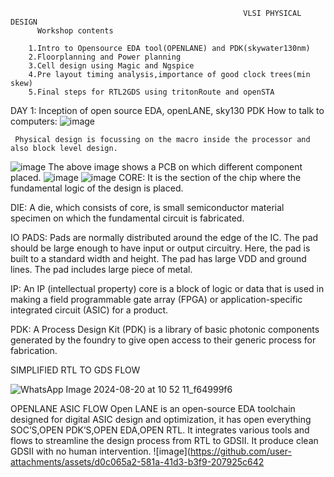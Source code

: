                                                         VLSI PHYSICAL DESIGN       
          Workshop contents
          
        1.Intro to Opensource EDA tool(OPENLANE) and PDK(skywater130nm)
        2.Floorplanning and Power planning
        3.Cell design using Magic and Ngspice
        4.Pre layout timing analysis,importance of good clock trees(min skew)
        5.Final steps for RTL2GDS using tritonRoute and openSTA

 DAY 1: Inception of open source EDA, openLANE, sky130 PDK
 How to talk to computers:
 ![image](https://github.com/user-attachments/assets/2b82a189-fb5a-4b7d-9b0a-49754360c6b0)
     
     Physical design is focussing on the macro inside the processor and also block level design.
  ![image](https://github.com/user-attachments/assets/7070d7dd-3df0-4e35-ace3-21800b3bf415)
             The above image shows a PCB on which different component placed.
 ![image](https://github.com/user-attachments/assets/50bf7477-91dd-47f6-b6d9-818d7998e4dc)
![image](https://github.com/user-attachments/assets/c8cc3ba9-8042-4cf5-8392-81d29d6290c1)
CORE: It is the section of the chip where the fundamental logic of the design is placed.

DIE: A die, which consists of core, is small semiconductor material specimen on which the fundamental circuit is fabricated.

IO PADS: Pads are normally distributed around the edge of the IC. The pad should be large enough to have input or output circuitry.  Here, the pad is built to a standard width and height. The pad has large VDD and ground lines. The pad includes large piece of metal.

IP: An IP (intellectual property) core is a block of logic or data that is used in making a field programmable gate array (FPGA) or application-specific integrated circuit (ASIC) for a product.

PDK: A Process Design Kit (PDK) is a library of basic photonic components generated by the foundry to give open access to their generic process for fabrication.

SIMPLIFIED RTL TO GDS FLOW

![WhatsApp Image 2024-08-20 at 10 52 11_f64999f6](https://github.com/user-attachments/assets/265f2f4e-d02b-4909-aa0f-98fed32dc057)

OPENLANE ASIC FLOW
             Open LANE is an open-source EDA toolchain designed for digital ASIC design and optimization, it has open everything SOC’S,OPEN PDK’S,OPEN EDA,OPEN RTL. It integrates various tools and flows to streamline the design process from RTL to GDSII. It produce clean GDSII with no human intervention. 
![image](https://github.com/user-attachments/assets/d0c065a2-581a-41d3-b3f9-207925c642
